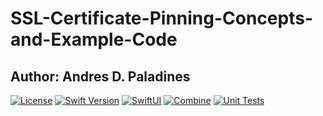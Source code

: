 # SSL-Certificate-Pinning-Concepts-and-Example-Code

## Author: Andres D. Paladines

[![License][license-image]][license-url] [![Swift Version][swift-image]][swift-url]  [![SwiftUI][swiftUI-image]][swiftUI-url] [![Combine][cleancode-image]][cleancode-url]  [![Unit Tests][unittest-image]][unittest-url] 

[swift-image]:https://img.shields.io/badge/Swift-5.8.1-orange?style=for-the-badge
[swift-url]: https://swift.org/

[license-image]: https://img.shields.io/badge/License-MIT-blue?style=for-the-badge
[license-url]: LICENSE

[SwiftUI-image]: https://img.shields.io/badge/SwiftUI-3.0-orange?style=for-the-badge&logo=swift&logoColor=white
[SwiftUI-url]: https://developer.apple.com/xcode/swiftui/

[cleancode-image]: https://img.shields.io/badge/Clean_Code-orange?style=for-the-badge
[cleancode-url]: Clean_Code

[unittest-image]: https://img.shields.io/badge/Unit_Tests-green?style=for-the-badge
[unittest-url]: Unit_Tests
